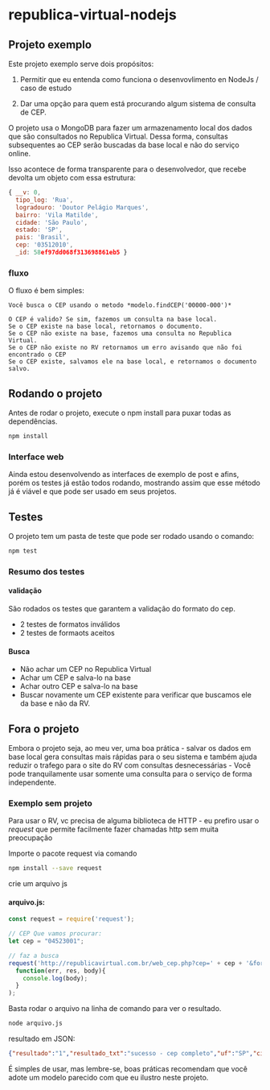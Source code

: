 # republica-virtual-nodejs

## Projeto exemplo
Este projeto exemplo serve dois propósitos:

1) Permitir que eu entenda como funciona o desenvovlimento en NodeJs / caso de estudo

2) Dar uma opção para quem está procurando algum sistema de consulta de CEP.

O projeto usa o MongoDB para fazer um armazenamento local dos dados que são consultados no Republica Virtual. Dessa forma, consultas 
subsequentes ao CEP serão buscadas da base local e não do serviço online.

Isso acontece de forma transparente para o desenvolvedor, que recebe devolta um objeto com essa estrutura:

```Javascript
{ __v: 0,
  tipo_log: 'Rua',
  logradouro: 'Doutor Pelágio Marques',
  bairro: 'Vila Matilde',
  cidade: 'São Paulo',
  estado: 'SP',
  pais: 'Brasil',
  cep: '03512010',
  _id: 58ef97dd068f313698861eb5 }
```

### fluxo
O fluxo é bem simples:
```
Você busca o CEP usando o metodo *modelo.findCEP('00000-000')*

O CEP é valido? Se sim, fazemos um consulta na base local.
Se o CEP existe na base local, retornamos o documento.
Se o CEP não existe na base, fazemos uma consulta no Republica Virtual.
Se o CEP não existe no RV retornamos um erro avisando que não foi encontrado o CEP
Se o CEP existe, salvamos ele na base local, e retornamos o documento salvo.

```
## Rodando o projeto
Antes de rodar o projeto, execute o npm install para puxar todas as dependências.

```bash
npm install
```
### Interface web
Ainda estou desenvolvendo as interfaces de exemplo de post e afins, porém os testes já estão todos rodando,
mostrando assim que esse método já é viável e que pode ser usado em seus projetos.

## Testes
O projeto tem um pasta de teste que pode ser rodado usando o comando:
```bash
npm test
```
### Resumo dos testes

#### validação
São rodados os testes que garantem a validação do formato do cep.
- 2 testes de formatos inválidos
- 2 testes de formaots aceitos

#### Busca
- Não achar um CEP no Republica Virtual
- Achar um CEP e salva-lo na base
- Achar outro CEP e salva-lo na base
- Buscar novamente um CEP existente para verificar que buscamos ele da base e não da RV.


## Fora o projeto
Embora o projeto seja, ao meu ver, uma boa prática - salvar os dados em base local gera consultas mais rápidas para o 
seu sistema e também ajuda reduzir o trafego para o site do RV com consultas desnecessárias - Você pode tranquilamente
usar somente uma consulta para o serviço de forma independente.

### Exemplo sem projeto
Para usar o RV, vc precisa de alguma biblioteca de HTTP - eu prefiro usar o *request*  que permite facilmente fazer chamadas
http sem muita preocupação


Importe o pacote request via comando 
```bash
npm install --save request
```

crie um arquivo js 
#### arquivo.js:
```Javascript
const request = require('request');

// CEP Que vamos procurar:
let cep = "04523001";

// faz a busca
request('http://republicavirtual.com.br/web_cep.php?cep=' + cep + '&formato=json', 
  function(err, res, body){
    console.log(body);
  }
);
```


Basta rodar o arquivo na linha de comando para ver o resultado.
```bash
node arquivo.js
```
resultado em JSON:
```json
{"resultado":"1","resultado_txt":"sucesso - cep completo","uf":"SP","cidade":"S\u00e3o Paulo","bairro":"Indian\u00f3polis","tipo_logradouro":"Avenida","logradouro":"Macuco"}
```

É simples de usar, mas lembre-se, boas práticas recomendam que você adote um modelo parecido com que eu ilustro neste projeto.

